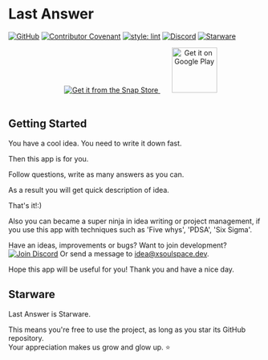 # Last Answer

[![GitHub](https://img.shields.io/github/license/xsoulspace/last_answer)](LICENSE)
[![Contributor Covenant](https://img.shields.io/badge/Contributor%20Covenant-v2.0%20adopted-ff69b4.svg)](CODE_OF_CONDUCT.md)
[![style: lint](https://img.shields.io/badge/style-lint-4BC0F5.svg)](https://pub.dev/packages/lint)
[![Discord](https://img.shields.io/discord/696688204476055592)](https://discord.gg/y54DpJwmAn)
[![Starware](https://img.shields.io/badge/⭐-Starware-f5a91a?labelColor=black)](https://github.com/zepfietje/starware)

<p align="center">
  <a href="https://snapcraft.io/last-answer">
    <img style="margin-bottom: 17px; margin-left: 23px;" alt="Get it from the Snap Store" src="https://snapcraft.io/static/images/badges/en/snap-store-black.svg" />
  </a>
  <a style="margin-bottom: 17px; margin-left: 23px;" href='https://play.google.com/store/apps/details?id=dev.xsoulspace.lastanswer&pcampaignid=pcampaignidMKT-Other-global-all-co-prtnr-py-PartBadge-Mar2515-1'>
    <img height="90px"; alt='Get it on Google Play' src='https://play.google.com/intl/en_us/badges/static/images/badges/en_badge_web_generic.png'/>
  </a>
</p>

## Getting Started

You have a cool idea.
You need to write it down fast.

Then this app is for you.

Follow questions, write as many answers as you can.

As a result you will get quick description of idea.

That's it!:)

Also you can became a super ninja in idea writing or project management, if you use this app with techniques such as 'Five whys', 'PDSA', 'Six Sigma'.

Have an ideas, improvements or bugs? Want to join development?
[![Join Discord](https://img.shields.io/discord/696688204476055592)](https://discord.gg/y54DpJwmAn)
Or send a message to idea@xsoulspace.dev.

Hope this app will be useful for you!
Thank you and have a nice day.

## Starware

Last Answer is Starware.

This means you're free to use the project, as long as you star its GitHub repository.  
Your appreciation makes us grow and glow up. ⭐
